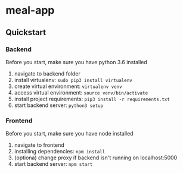 # meal-app

## Quickstart

### Backend

Before you start, make sure you have python 3.6 installed

1. navigate to backend folder
2. install virtualenv: `sudo pip3 install virtualenv`
3. create virtual environment: `virtualenv venv`
4. access virtual environment: `source venv/bin/activate`
5. install project requirements: `pip3 install -r requirements.txt`
6. start backend server: `python3 setup`

### Frontend

Before you start, make sure you have node installed

1. navigate to frontend
2. installing dependencies: `npm install`
3. (optiona) change proxy if backend isn't running on localhost:5000
4. start backend server: `npm start`
